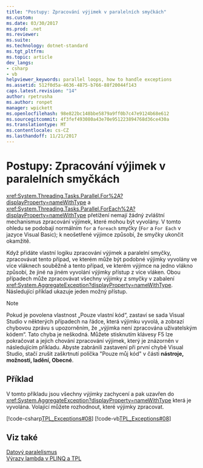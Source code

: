 ```yaml
---
title: "Postupy: Zpracování výjimek v paralelních smyčkách"
ms.custom: 
ms.date: 03/30/2017
ms.prod: .net
ms.reviewer: 
ms.suite: 
ms.technology: dotnet-standard
ms.tgt_pltfrm: 
ms.topic: article
dev_langs:
- csharp
- vb
helpviewer_keywords: parallel loops, how to handle exceptions
ms.assetid: 512f0d5a-4636-4875-b766-88f20044f143
caps.latest.revision: "14"
author: rpetrusha
ms.author: ronpet
manager: wpickett
ms.openlocfilehash: 98e822bc148bbe5879a9ff0b7c47e9124b68e612
ms.sourcegitcommit: 4f3fef493080a43e70e951223894768d36ce430a
ms.translationtype: MT
ms.contentlocale: cs-CZ
ms.lasthandoff: 11/21/2017
---
```

# <a name="how-to-handle-exceptions-in-parallel-loops"></a>Postupy: Zpracování výjimek v paralelních smyčkách
<xref:System.Threading.Tasks.Parallel.For%2A?displayProperty=nameWithType> a <xref:System.Threading.Tasks.Parallel.ForEach%2A?displayProperty=nameWithType> přetížení nemají žádný zvláštní mechanismus zpracování výjimek, které mohou být vyvolány. V tomto ohledu se podobají normálním `for` a `foreach` smyčky (`For` a `For Each` v jazyce Visual Basic); k neošetřené výjimce způsobí, že smyčky ukončit okamžitě.  
  
 Když přidáte vlastní logiku zpracování výjimek a paralelní smyčky, zpracovávat tento případ, ve kterém může být podobné výjimky vyvolány ve více vláknech souběžně a tento případ, ve kterém výjimce na jedno vlákno způsobí, že jiné na jiném vyvolání výjimky přístup z více vláken. Obou případech může zpracovávat všechny výjimky z smyčky v zabalení <xref:System.AggregateException?displayProperty=nameWithType>. Následující příklad ukazuje jeden možný přístup.  
  
> [!NOTE]
>  Pokud je povolena vlastnost „Pouze vlastní kód“, zastaví se sada Visual Studio v některých případech na řádce, která výjimku vyvolá, a zobrazí chybovou zprávu s upozorněním, že „výjimka není zpracována uživatelským kódem“. Tato chyba je neškodná. Můžete stisknutím klávesy F5 lze pokračovat a jejich chování zpracování výjimek, který je znázorněn v následujícím příkladu. Abyste zabránili zastavení při první chybě Visual Studio, stačí zrušit zaškrtnutí políčka "Pouze můj kód" v části **nástroje, možnosti, ladění, Obecné**.  
  
## <a name="example"></a>Příklad  
 V tomto příkladu jsou všechny výjimky zachycení a pak uzavřen do <xref:System.AggregateException?displayProperty=nameWithType> která je vyvolána. Volající můžete rozhodnout, které výjimky zpracovat.  
  
 [!code-csharp[TPL_Exceptions#08](../../../samples/snippets/csharp/VS_Snippets_Misc/tpl_exceptions/cs/exceptions.cs#08)]
 [!code-vb[TPL_Exceptions#08](../../../samples/snippets/visualbasic/VS_Snippets_Misc/tpl_exceptions/vb/exceptionsinloops.vb#08)]  
  
## <a name="see-also"></a>Viz také  
 [Datový paralelismus](../../../docs/standard/parallel-programming/data-parallelism-task-parallel-library.md)  
 [Výrazy lambda v PLINQ a TPL](../../../docs/standard/parallel-programming/lambda-expressions-in-plinq-and-tpl.md)
